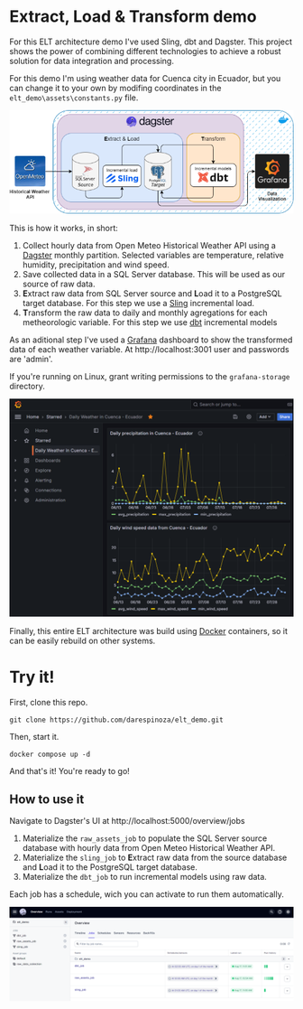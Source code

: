 # Extract, Load & Transform demo

For this ELT architecture demo I've used Sling, dbt and Dagster. This project shows the power of combining different technologies to achieve a robust solution for data integration and processing.

For this demo I'm using weather data for Cuenca city in Ecuador, but you can change it to your own by modifing coordinates in the `elt_demo\assets\constants.py` file.

![ELT demo architecture](darwiodev_elt_demo.drawio.png "ELT demo architecture")

This is how it works, in short:

1. Collect hourly data from Open Meteo Historical Weather API using a [Dagster](https://dagster.io) monthly partition. Selected variables are temperature, relative humidity, precipitation and wind speed.
2. Save collected data in a SQL Server database. This will be used as our source of raw data.
3. **E**xtract raw data from SQL Server source and **L**oad it to a PostgreSQL target database. For this step we use a [Sling](https://slingdata.io) incremental load.
4. **T**ransform the raw data to daily and monthly agregations for each metheorologic variable. For this step we use [dbt](https://docs.getdbt.com) incremental models

As an aditional step I've used a [Grafana](https://grafana.com) dashboard to show the transformed data of each weather variable. At http://localhost:3001 user and passwords are 'admin'.

If you're running on Linux, grant writing permissions to the `grafana-storage` directory.

![Grafana daily Cuenca dashboard](grafana_elt_demo.png "Grafana daily Cuenca dashboard")

Finally, this entire ELT architecture was build using [Docker](https://www.docker.com/) containers, so it can be easily rebuild on other systems.

# Try it!

First, clone this repo.

```
git clone https://github.com/darespinoza/elt_demo.git
```

Then, start it.

```
docker compose up -d
```

And that's it! You're ready to go!

## How to use it

Navigate to Dagster's UI at http://localhost:5000/overview/jobs

1. Materialize the `raw_assets_job` to populate the SQL Server source database with hourly data from Open Meteo Historical Weather API.
2. Materialize the `sling_job` to **E**xtract raw data from the source database and **L**oad it to the PostgreSQL target database.
3. Materialize the `dbt_job` to run incremental models using raw data.

Each job has a schedule, wich you can activate to run them automatically.

![Dagster ELT jobs](dagster_elt_demo.png "Dagster ELT jobs")

